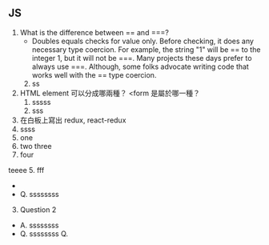 ## JS

1. What is the difference between == and ===?
    - Doubles equals checks for value only. Before checking, it does any necessary type coercion. For example, the string "1" will be == to the integer 1, but it will not be ===. Many projects these days prefer to always use ===. Although, some folks advocate writing code that works well with the == type coercion.
    2. ss
2. HTML element 可以分成哪兩種？ <form 是屬於哪一種？
    1. sssss
    2. sss
1. 在白板上寫出 redux, react-redux
1. ssss
1. one
1. two
 three
3. four

 teeee
5. fff

  
  - 
  - Q. ssssssss
3. Question 2
  - A. ssssssss
  - Q. ssssssss
  Q. 
